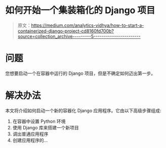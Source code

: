 # 如何开始一个集装箱化的 Django 项目

> 原文：<https://medium.com/analytics-vidhya/how-to-start-a-containerized-django-project-cd8160fd700b?source=collection_archive---------5----------------------->

# 问题

您想要启动一个在容器中运行的 Django 项目，但是不确定如何迈出第一步。

# 解决办法

本文将介绍如何启动一个新的容器化 Django 应用程序。它由以下高级步骤组成:

1.  在容器中设置 Python 环境
2.  使用 Django 库来搭建一个新项目
3.  调出普通应用程序
4.  创建应用程序的…